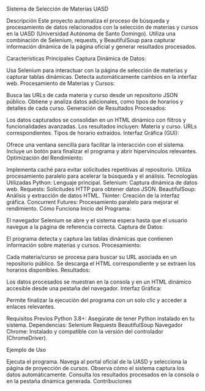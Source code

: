 Sistema de Selección de Materias UASD

Descripción
Este proyecto automatiza el proceso de búsqueda y procesamiento de datos relacionados con la selección de materias y cursos en la UASD (Universidad Autónoma de Santo Domingo). Utiliza una combinación de Selenium, requests, y BeautifulSoup para capturar información dinámica de la página oficial y generar resultados procesados.

Características Principales
Captura Dinámica de Datos:

Usa Selenium para interactuar con la página de selección de materias y capturar tablas dinámicas.
Detecta automáticamente cambios en la interfaz web.
Procesamiento de Materias y Cursos:

Busca las URLs de cada materia y curso desde un repositorio JSON público.
Obtiene y analiza datos adicionales, como tipos de horarios y detalles de cada curso.
Generación de Resultados Procesados:

Los datos capturados se consolidan en un HTML dinámico con filtros y funcionalidades avanzadas.
Los resultados incluyen:
Materia y curso.
URLs correspondientes.
Tipos de horario extraídos.
Interfaz Gráfica (GUI):

Ofrece una ventana sencilla para facilitar la interacción con el sistema.
Incluye un botón para finalizar el programa y abrir hipervínculos relevantes.
Optimización del Rendimiento:

Implementa caché para evitar solicitudes repetitivas al repositorio.
Utiliza procesamiento paralelo para acelerar la búsqueda y el análisis.
Tecnologías Utilizadas
Python: Lenguaje principal.
Selenium: Captura dinámica de datos web.
Requests: Solicitudes HTTP para obtener datos JSON.
BeautifulSoup: Análisis y extracción de datos HTML.
Tkinter: Creación de la interfaz gráfica.
Concurrent Futures: Procesamiento paralelo para mejorar el rendimiento.
Cómo Funciona
Inicio del Programa:

El navegador Selenium se abre y el sistema espera hasta que el usuario navegue a la página de referencia correcta.
Captura de Datos:

El programa detecta y captura las tablas dinámicas que contienen información sobre materias y cursos.
Procesamiento:

Cada materia/curso se procesa para buscar su URL asociada en un repositorio público.
Se descarga el HTML correspondiente y se extraen los horarios disponibles.
Resultados:

Los datos procesados se muestran en la consola y en un HTML dinámico accesible desde una pestaña del navegador.
Interfaz Gráfica:

Permite finalizar la ejecución del programa con un solo clic y acceder a enlaces relevantes.

Requisitos Previos
Python 3.8+: Asegúrate de tener Python instalado en tu sistema.
Dependencias:
Selenium
Requests
BeautifulSoup
Navegador Chrome: Instalado y compatible con la versión del controlador (ChromeDriver).

Ejemplo de Uso

Ejecuta el programa.
Navega al portal oficial de la UASD y selecciona la página de proyección de cursos.
Observa cómo el sistema captura los datos automáticamente.
Consulta los resultados procesados en la consola o en la pestaña dinámica generada.
Contribuciones
